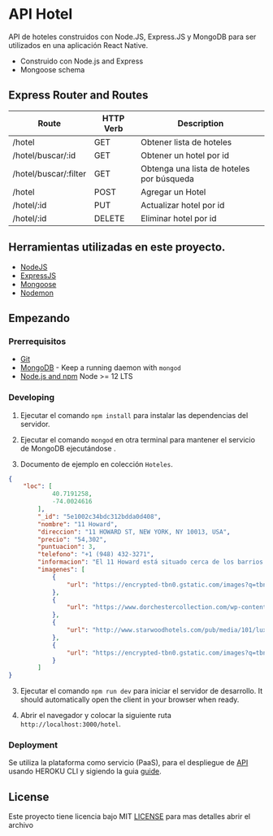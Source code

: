 # API Hotel
API de hoteles construidos con Node.JS, Express.JS y MongoDB para ser utilizados en una aplicación React Native.

- Construido con Node.js and Express
- Mongoose schema

## Express Router and Routes

| Route           | HTTP Verb | Description                          |
| --------------- | --------- | ------------------------------------ |
| /hotel      | GET       | Obtener lista de hoteles             |
| /hotel/buscar/:id  | GET       | Obtener un hotel por id           |
| /hotel/buscar/:filter  | GET       | Obtenga una lista de hoteles por búsqueda |
| /hotel                 | POST       | Agregar un Hotel             |
| /hotel/:id             | PUT        | Actualizar hotel por id      |
| /hotel/:id             | DELETE        | Eliminar hotel por id      |


## Herramientas utilizadas en este proyecto.
* [NodeJS](https://nodejs.org/en/)
* [ExpressJS](https://expressjs.com/)
* [Mongoose](http://mongoosejs.com/)
* [Nodemon](https://nodemon.io/)

## Empezando

### Prerrequisitos

- [Git](https://git-scm.com/)
- [MongoDB](https://www.mongodb.org/) - Keep a running daemon with `mongod`
- [Node.js and npm](nodejs.org) Node >= 12 LTS

### Developing

1. Ejecutar el comando `npm install`  para instalar las dependencias del servidor.

2. Ejecutar el comando `mongod` en otra terminal para mantener el servicio de MongoDB ejecutándose .

3. Documento de ejemplo en colección `Hoteles`.
```json
{
    "loc": [
            40.7191258,
            -74.0024616
        ],
        "_id": "5e1002c34bdc312bdda0d408",
        "nombre": "11 Howard",
        "direccion": "11 HOWARD ST, NEW YORK, NY 10013, USA",
        "precio": "54,302",
        "puntuacion": 3,
        "telefono": "+1 (948) 432-3271",
        "informacion": "El 11 Howard está situado cerca de los barrios de Soho, Bowery, Chinatown y Little Italy, en Manhattan, y ofrece WiFi gratuita en todas las instalaciones. El establecimiento alberga un bar, ideal para relajarse con una copa.",
        "imagenes": [
            {
                "url": "https://encrypted-tbn0.gstatic.com/images?q=tbn:ANd9GcQvXfh38BbCYobOwi6isjw06C6iBbhyB4POri_NOBSf8heiAlcC"
            },
            {
                "url": "https://www.dorchestercollection.com/wp-content/uploads/rome-hotel-eden-lobby_landscape-1600x900.jpg"
            },
            {
                "url": "http://www.starwoodhotels.com/pub/media/101/lux101re.195749_md.jpg"
            },
            {
                "url": "https://encrypted-tbn0.gstatic.com/images?q=tbn:ANd9GcS6SAmX56rDEhUXOYQO4cwp2nmoyyo1sLGfMEaycggUYWGRJ5oz"
            }
        ]
}
```

3. Ejecutar el comando `npm run dev` para iniciar el servidor de desarrollo. It should automatically open the client in your browser when ready.

4. Abrir el navegador y colocar la siguiente ruta `http://localhost:3000/hotel`.

### Deployment

Se utiliza la plataforma como servicio (PaaS), para el despliegue de [API](https://apihoteles.herokuapp.com) usando HEROKU CLI y sigiendo la guia [guide](https://devcenter.heroku.com/articles/getting-started-with-nodejs#deploy-the-app).

## License

Este proyecto tiene licencia bajo MIT  [LICENSE](LICENSE) para mas detalles abrir el archivo


